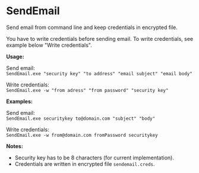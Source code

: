 SendEmail
=========

Send email from command line and keep credentials in encrypted file.

You have to write credentials before sending email.
To write credentials, see example below "Write credentials".

**Usage:**

Send email:<br />
`SendEmail.exe "security key" "to address" "email subject" "email body"`

Write credentials:<br />
`SendEmail.exe -w "from adress" "from password" "security key"`

**Examples:**

Send email: <br />
`SendEmail.exe securitykey to@domain.com "subject" "body"`

Write credentials: <br />
`SendEmail.exe -w from@domain.com fromPassword securitykey`


**Notes:**

- Security key has to be 8 characters (for current implementation).
- Credentials are written in encrypted file `sendemail.creds`.